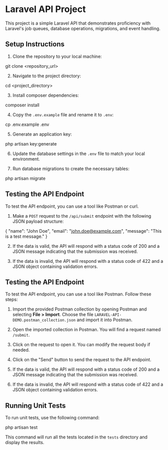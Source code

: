 # Laravel API Project

This project is a simple Laravel API that demonstrates proficiency with Laravel's job queues, database operations, migrations, and event handling.

## Setup Instructions

1. Clone the repository to your local machine:

git clone <repository_url>


2. Navigate to the project directory:

cd <project_directory>


3. Install composer dependencies:

composer install


4. Copy the `.env.example` file and rename it to `.env`:

cp .env.example .env


5. Generate an application key:

php artisan key:generate


6. Update the database settings in the `.env` file to match your local environment.

7. Run database migrations to create the necessary tables:

php artisan migrate


## Testing the API Endpoint

To test the API endpoint, you can use a tool like Postman or curl.

1. Make a `POST` request to the `/api/submit` endpoint with the following JSON payload structure:

{
"name": "John Doe",
"email": "john.doe@example.com",
"message": "This is a test message."
}


2. If the data is valid, the API will respond with a status code of 200 and a JSON message indicating that the submission was received.

3. If the data is invalid, the API will respond with a status code of 422 and a JSON object containing validation errors.


## Testing the API Endpoint

To test the API endpoint, you can use a tool like Postman. Follow these steps:

1. Import the provided Postman collection by opening Postman and selecting **File > Import**. Choose the file `LARAVEL-API-DEMO.postman_collection.json` and import it into Postman.

2. Open the imported collection in Postman. You will find a request named `/submit`.

3. Click on the request to open it. You can modify the request body if needed.

4. Click on the "Send" button to send the request to the API endpoint.

5. If the data is valid, the API will respond with a status code of 200 and a JSON message indicating that the submission was received.

6. If the data is invalid, the API will respond with a status code of 422 and a JSON object containing validation errors.

## Running Unit Tests

To run unit tests, use the following command:

php artisan test


This command will run all the tests located in the `tests` directory and display the results.

